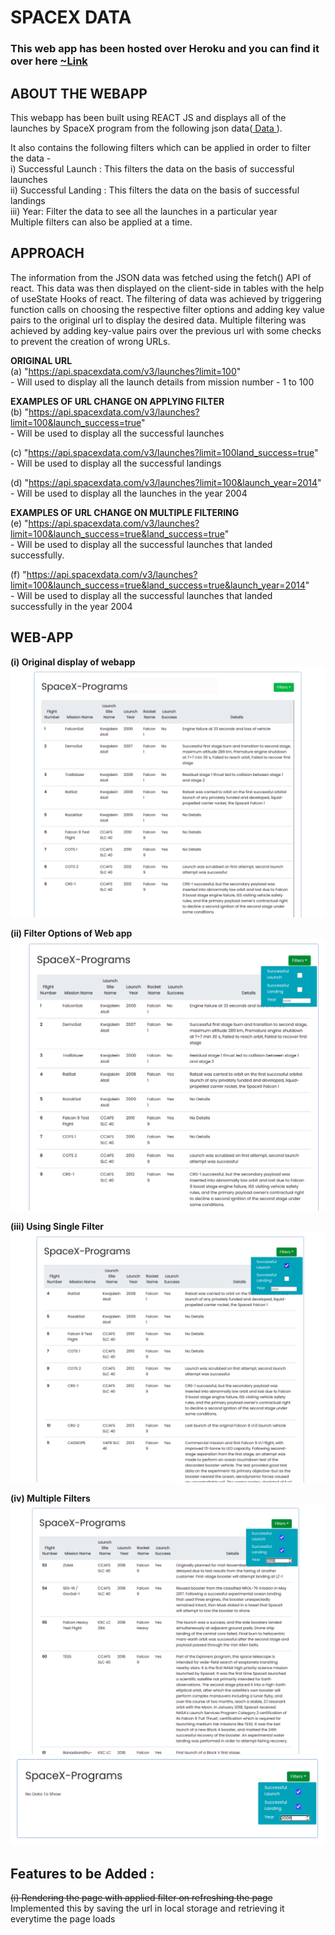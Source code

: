 # SPACEX DATA
### This web app has been hosted over Heroku and you can find it over here <a href = "https://space-xinfo.herokuapp.com/"> ~Link </a> 

## ABOUT THE WEBAPP
This webapp has been built using REACT JS and displays all of the launches by SpaceX program from the following json data(<a href = "https://api.spacexdata.com/v3/launches?limit=100"> Data </a>).

It also contains the following filters which can be applied in order to filter the data -  
i) Successful Launch : This filters the data on the basis of successful launches    
ii) Successful Landing : This filters the data on the basis of successful landings    
iii) Year: Filter the data to see all the launches in a particular year  
Multiple filters can also be applied at a time.   
  
## APPROACH  
The information from the JSON data was fetched using the fetch() API of react. This data was then displayed on the client-side in tables with the help of useState Hooks of react.
The filtering of data was achieved by triggering function calls on choosing the respective filter options and adding key value pairs to the original url to display the desired data. Multiple filtering was achieved by adding key-value pairs over the previous url with some checks to prevent the creation of wrong URLs.

<b> ORIGINAL URL</b>  
(a) "https://api.spacexdata.com/v3/launches?limit=100"  
        - Will used to display all the launch details from mission number - 1 to 100

<b> EXAMPLES OF URL CHANGE ON APPLYING FILTER</b>   
(b) "https://api.spacexdata.com/v3/launches?limit=100&launch_success=true"  
        - Will be used to display all the successful launches  
     
(c) "https://api.spacexdata.com/v3/launches?limit=100land_success=true"  
        - Will be used to display all the successful landings  
      
(d) "https://api.spacexdata.com/v3/launches?limit=100&launch_year=2014"  
        - Will be used to display all the launches in the year 2004  
  
 
<b> EXAMPLES OF URL CHANGE ON MULTIPLE FILTERING</b>  
(e) "https://api.spacexdata.com/v3/launches?limit=100&launch_success=true&land_success=true"  
        - Will be used to display all the successful launches that landed successfully. 
        
(f) "https://api.spacexdata.com/v3/launches?limit=100&launch_success=true&land_success=true&launch_year=2014"  
        - Will be used to display all the successful launches that landed successfully in the year 2004  

  
## WEB-APP
<b>(i) Original display of webapp</b>
<img src = "image/original.png">   

<b>(ii) Filter Options of Web app</b>  
<img src = "https://github.com/sanchit-sinha/spacex-program/blob/master/image/filter_options.png?raw=true">    

<b>(iii) Using Single Filter</b>  
<img src = "https://github.com/sanchit-sinha/spacex-program/blob/master/image/applying_single_filter.png?raw=true" >

<b>(iv) Multiple Filters</b>  
<img src = "image/multiple_filter1.png">  
<img src = "image/multiple_filter2.png">  


## Features to be Added :   
~~(i) Rendering the page with applied filter on refreshing the page~~
        Implemented this by saving the url in local storage and retrieving it everytime the page loads
  
